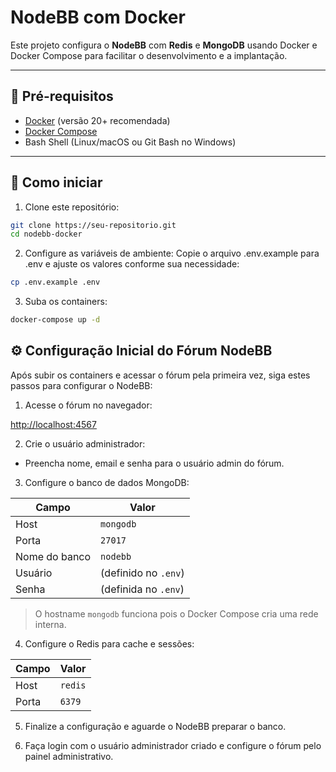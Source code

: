 # NodeBB com Docker

Este projeto configura o **NodeBB** com **Redis** e **MongoDB** usando Docker e Docker Compose para facilitar o desenvolvimento e a implantação.

---

## 🚩 Pré-requisitos

- [Docker](https://docs.docker.com/get-docker/) (versão 20+ recomendada)
- [Docker Compose](https://docs.docker.com/compose/install/)
- Bash Shell (Linux/macOS ou Git Bash no Windows)

---

## 🚀 Como iniciar

1. Clone este repositório:

```bash
git clone https://seu-repositorio.git
cd nodebb-docker 
```
2. Configure as variáveis de ambiente:
Copie o arquivo .env.example para .env e ajuste os valores conforme sua necessidade:

```bash
cp .env.example .env
```

3. Suba os containers:

```bash
docker-compose up -d
```


## ⚙️ Configuração Inicial do Fórum NodeBB

Após subir os containers e acessar o fórum pela primeira vez, siga estes passos para configurar o NodeBB:

1. Acesse o fórum no navegador:


[http://localhost:4567](http://localhost:4567)


2. Crie o usuário administrador:

- Preencha nome, email e senha para o usuário admin do fórum.

3. Configure o banco de dados MongoDB:

| Campo           | Valor            |
|-----------------|------------------|
| Host            | `mongodb`        |
| Porta           | `27017`          |
| Nome do banco   | `nodebb`         |
| Usuário         | (definido no `.env`) |
| Senha           | (definida no `.env`) |

> O hostname `mongodb` funciona pois o Docker Compose cria uma rede interna.

4. Configure o Redis para cache e sessões:

| Campo | Valor       |
|-------|-------------|
| Host  | `redis`     |
| Porta | `6379`      |

5. Finalize a configuração e aguarde o NodeBB preparar o banco.

6. Faça login com o usuário administrador criado e configure o fórum pelo painel administrativo.
